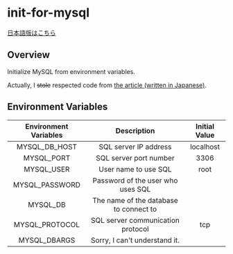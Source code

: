 # init-for-mysql

[日本語版はこちら](./README.ja.md)

## Overview

Initialize MySQL from environment variables.

Actually, I ~~stole~~ respected code from [the article (written in Japanese)](https://qiita.com/t0w4/items/e886a514559cdb295600).

## Environment Variables

| Environment Variables |              Description               | Initial Value |
| :-------------------: | :------------------------------------: | :-----------: |
|     MYSQL_DB_HOST     |         SQL server IP address          |   localhost   |
|      MYSQL_PORT       |         SQL server port number         |     3306      |
|      MYSQL_USER       |          User name to use SQL          |     root      |
|    MYSQL_PASSWORD     |   Password of the user who uses SQL    |               |
|       MYSQL_DB        | The name of the database to connect to |               |
|    MYSQL_PROTOCOL     |   SQL server communication protocol    |      tcp      |
|     MYSQL_DBARGS      |     Sorry, I can't understand it.      |               |
